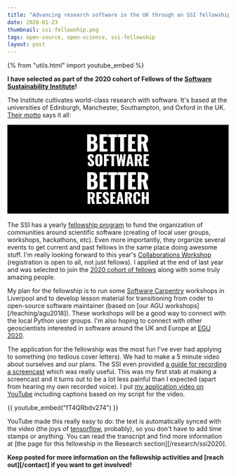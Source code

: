 ```yaml
---
title: "Advancing research software in the UK through an SSI fellowship"
date: 2020-01-23
thumbnail: ssi-fellowship.png
tags: open-source, open-science, ssi-fellowship
layout: post
---
```


{% from "utils.html" import youtube_embed %}

**I have selected as part of the 2020 cohort of Fellows of the [Software
Sustainability Institute](https://www.software.ac.uk/)!**

The Institute cultivates world-class research with software. It's based at the
universities of Edinburgh, Manchester, Southampton, and Oxford in the UK.
[Their motto](https://www.software.ac.uk/about) says it all:

![Better Software, Better Research](/images/better-software-better-research.png)

The SSI has a yearly [fellowship program](https://www.software.ac.uk/programmes-and-events/fellowship-programme)
to fund the organization of communities around scientific software (creating of
local user groups, workshops, hackathons, etc).
Even more importantly, they organize several events to get current and past
fellows in the same place doing awesome stuff.
I'm really looking forward to this year's
[Collaborations Workshop](https://www.software.ac.uk/cw20) (registration is
open to all, not just fellows).
I applied at the end of last year and was selected to join the
[2020 cohort of fellows](https://software.ac.uk/blog/2020-01-10-announcing-2020-software-sustainability-institute-fellows)
along with some truly amazing people.

My plan for the fellowship is to run some [Software
Carpentry](https://software-carpentry.org/) workshops in Liverpool and to
develop lesson material for transitioning from coder to open-source software
maintainer (based on [our AGU workshops][/teaching/agu2018]). These workshops
will be a good way to connect with the local Python user groups. I'm also
hoping to connect with other geoscientists interested in software around the UK
and Europe at [EGU 2020](https://www.egu2020.eu/).

The application for the fellowship was the most fun I've ever had applying to
something (no tedious cover letters). We had to make a 5 minute video about
ourselves and our plans. The SSI even provided
[a guide for recording a screencast](https://software.ac.uk/fellowship-programme/2019/application-video-guide)
which was really useful.
This was my first stab at making a screencast and it turns out to be a lot less
painful than I expected (apart from hearing my own recorded voice). I put [my
application video on YouTube](https://youtu.be/fT4QRbdv274) including captions
based on my script for the video.

{{ youtube_embed("fT4QRbdv274") }}

YouTube made this really easy to do: the text is automatically synced with the
video (the joys of [tensorflow](https://www.tensorflow.org), probably), so you
don't have to add time stamps or anything. You can read the transcript and find
more information at [the page for this fellowship in the Research section][/research/ssi2020].

**Keep posted for more information on the fellowship activities and
[reach out][/contact] if you want to get involved!**
